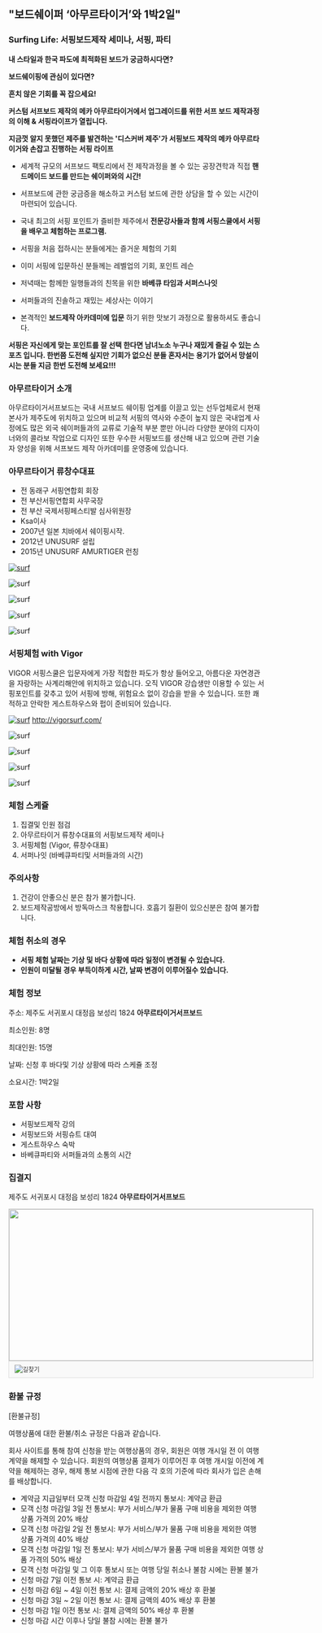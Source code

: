 
## "보드쉐이퍼 ‘아무르타이거’와 1박2일"
### Surfing Life: 서핑보드제작 세미나, 서핑, 파티

**내 스타일과 한국 파도에 최적화된 보드가 궁금하시다면?**


**보드쉐이핑에 관심이 있다면?**
 
**흔치 않은 기회를 꼭 잡으세요!** 
 
**커스텀 서프보드 제작의 메카 아무르타이거에서
업그레이드를 위한 서프 보드 제작과정의 이해 & 서핑라이프가 열립니다.** 




**지금껏 알지 못했던 제주를 발견하는 
'디스커버 제주'가 서핑보드 제작의 메카 아무르타이거와 손잡고 진행하는 서핑 라이프** 


* 세계적 규모의 서프보드 팩토리에서 전 제작과정을 볼 수 있는 공장견학과 직접 **핸드메이드 보드를 만드는 쉐이퍼와의 시간!**


* 서프보드에 관한 궁금증을 해소하고 커스텀 보드에 관한 상담을 할 수 있는 시간이 마련되어 있습니다. 

* 국내 최고의 서핑 포인트가 즐비한 제주에서 **전문강사들과 함께 서핑스쿨에서 서핑을 배우고 체험하는 프로그램.**

* 서핑을 처음 접하시는 분들에게는 즐거운 체험의 기회

* 이미 서핑에 입문하신 분들께는 레벨업의 기회, 포인트 레슨

* 저녁때는 함께한 일행들과의 친목을 위한 **바베큐 타임과 서퍼스나잇**

* 서퍼들과의 진솔하고 재밌는 세상사는 이야기

* 본격적인 **보드제작 아카데미에 입문** 하기 위한 맛보기 과정으로 활용하셔도 좋습니다.



**서핑은 자신에게 맞는 포인트를 잘 선택 한다면 남녀노소 누구나 재밌게 즐길 수 있는 스포츠 입니다.
한번쯤 도전해 싶지만 기회가 없으신 분들 혼자서는 용기가 없어서 망설이시는 분들 지금 한번 도전해 보세요!!!**

 
 
### 아무르타이거 소개
아무르타이거서프보드는 국내 서프보드 쉐이핑 업계를 이끌고 있는 선두업체로서 현재 본사가 제주도에 위치하고 있으며 비교적 서핑의 역사와 수준이 높지 않은 국내업계 사정에도 많은 외국 쉐이퍼들과의 교류로 기술적 부분 뿐만 아니라 다양한 분야의 디자이너와의 콜라보 작업으로 디자인 또한 우수한 서핑보드를 생산해 내고 있으며 관련 기술자 양성을 위해 서프보드 제작 아카데미를 운영중에 있습니다.

### 아무르타이거 류창수대표

* 전 동래구 서핑연합회 회장
* 전 부산서핑연합회 사무국장
* 전 부산 국제서핑페스티발 심사위원장
* Ksa이사
* 2007년 일본 치바에서 쉐이핑시작.  
* 2012년 UNUSURF 설립
* 2015년 UNUSURF AMURTIGER 런칭

[![surf](https://img.youtube.com/vi/R-zxKRc-JMg/0.jpg)](https://www.youtube.com/watch?v=R-zxKRc-JMg)


![surf](https://s5.postimg.org/6sc9bzlth/20160114_144146.jpg#center)


![surf](https://s5.postimg.org/6mzbatzqv/SFG_9051.jpg#center)

![surf](https://s5.postimg.org/stxy8agxj/IMG_8902.jpg#center)

![surf](https://s5.postimg.org/u40d1303b/Kakao_Talk_20160513_093350386.jpg#center)


### 서핑체험 with Vigor
VIGOR 서핑스쿨은 입문자에게 가장 적합한 파도가 항상 들어오고, 아름다운 자연경관을 자랑하는 사계리해안에 위치하고 있습니다. 오직 VIGOR 강습생만 이용할 수 있는 서핑포인트를 갖추고 있어 서핑에 방해, 위험요소 없이 강습을 받을 수 있습니다. 또한 쾌적하고 안락한 게스트하우스와 펍이 준비되어 있습니다.

[![surf](https://img.youtube.com/vi/IiuAntaLzLQ/0.jpg)](https://www.youtube.com/watch?v=IiuAntaLzLQ)
http://vigorsurf.com/

![surf](https://s5.postimg.org/3lmb63qrb/DSC00259.jpg#center)

![surf](https://s5.postimg.org/8cm6o4jlj/DSC05986.jpg#center)

![surf](https://s5.postimg.org/b997oepfb/DSC07191.jpg#center)

![surf](https://s5.postimg.org/68p934htj/DSC03051.jpg#center)



### 체험 스케쥴
1. 집결및 인원 점검
1. 아무르타이거 류창수대표의 서핑보드제작 세미나
1. 서핑체험 (Vigor, 류창수대표)
1. 서퍼나잇 (바베큐파티및 서퍼들과의 시간)



### 주의사항
1. 건강이 안좋으신 분은 참가 불가합니다.
1. 보드제작공방에서 방독마스크 착용합니다. 호흡기 질환이 있으신분은 참여 불가합니다.

### 체험 취소의 경우
* **서핑 체험 날짜는 기상 및 바다 상황에 따라 일정이 변경될 수 있습니다.**
* **인원이 미달될 경우 부득이하게 시간, 날짜 변경이 이루어질수 있습니다.**

### 체험 정보
주소: 제주도 서귀포시 대정읍 보성리 1824 **아무르타이거서프보드**

최소인원: 8명

최대인원: 15명

날짜: 신청 후 바다및 기상 상황에 따라 스케쥴 조정

소요시간: 1박2일

### 포함 사항
- 서핑보드제작 강의
- 서핑보드와 서핑슈트 대여
- 게스트하우스 숙박
- 바베큐파티와 서퍼들과의 소통의 시간


### 집결지
제주도 서귀포시 대정읍 보성리 1824 **아무르타이거서프보드**




  <div style="font:normal normal 400 12px/normal dotum, sans-serif; width:600px; height:333px; color:#333; position:relative"><div style="height: 300px;"><a target="_blank" href="http://map.daum.net/?urlX=329869.0&amp;urlY=-67401.0&amp;name=%EC%A0%9C%EC%A3%BC%ED%8A%B9%EB%B3%84%EC%9E%90%EC%B9%98%EB%8F%84%20%EC%84%9C%EA%B7%80%ED%8F%AC%EC%8B%9C%20%EB%8C%80%EC%A0%95%EC%9D%8D%20%EB%B3%B4%EC%84%B1%EB%A6%AC%201824&amp;map_type=TYPE_MAP&amp;from=roughmap"><img class="map" src="http://t1.daumcdn.net/roughmap/imgmap/4f346f866f61ff9324112f424ab7093c64d23e85dbed70c48a1a74c599458e50" width="598px" height="298px" style="border:1px solid #ccc;"></a></div><div><span style="border-left:1px solid #dbdbdb;border-right:1px solid #dbdbdb;border-bottom:1px solid #dbdbdb;box-sizing:border-box;box-sizing:border-box;background-color:#f9f9f9;position:absolute;left:0px;top:300px;width:600px;height:33px"></span><span style="position:absolute;left:12px;top:307px"><img src="http://t1.daumcdn.net/localimg/localimages/07/2013/map/test/ico_street.gif"></span><a href="http://map.daum.net/?from=roughmap&amp;eName=%EC%A0%9C%EC%A3%BC%ED%8A%B9%EB%B3%84%EC%9E%90%EC%B9%98%EB%8F%84%20%EC%84%9C%EA%B7%80%ED%8F%AC%EC%8B%9C%20%EB%8C%80%EC%A0%95%EC%9D%8D%20%EB%B3%B4%EC%84%B1%EB%A6%AC%201824&amp;eX=329869.0&amp;eY=-67401.0" target="_blank" style="text-decoration: none;color: #333;font:normal normal 400 12px 돋움, dotum, sans-serif;line-height:1;position:absolute;left:28px;top:311px">길찾기</a></div></div>



### 환불 규정
[환불규정]

여행상품에 대한 환불/취소 규정은 다음과 같습니다.

회사 사이트를 통해 참여 신청을 받는 여행상품의 경우, 회원은 여행 개시일 전 이 여행 계약을 해제할 수 있습니다. 회원의 여행상품 결제가 이루어진 후 여행 개시일 이전에 계약을 해제하는 경우, 해제 통보 시점에 관한 다음 각 호의 기준에 따라 회사가 입은 손해를 배상합니다.

* 계약금 지급일부터 모객 신청 마감일 4일 전까지 통보시: 계약금 환급
* 모객 신청 마감일 3일 전 통보시: 부가 서비스/부가 물품 구매 비용을 제외한 여행 상품 가격의 20% 배상
* 모객 신청 마감일 2일 전 통보시: 부가 서비스/부가 물품 구매 비용을 제외한 여행 상품 가격의 40% 배상
* 모객 신청 마감일 1일 전 통보시: 부가 서비스/부가 물품 구매 비용을 제외한 여행 상품 가격의 50% 배상
* 모객 신청 마감일 및 그 이후 통보시 또는 여행 당일 취소나 불참 시에는 환불 불가
* 신청 마감 7일 이전 통보 시: 계약금 환급 
* 신청 마감 6일 ~ 4일 이전 통보 시: 결제 금액의 20% 배상 후 환불 
* 신청 마감 3일 ~ 2일 이전 통보 시: 결제 금액의 40% 배상 후 환불 
* 신청 마감 1일 이전 통보 시: 결제 금액의 50% 배상 후 환불 
* 신청 마감 시간 이후나 당일 불참 시에는 환불 불가

